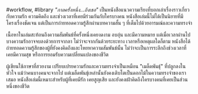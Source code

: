 #workflow, #library
_"กาลครั้งหนึ่ง...ถึงเธอ"_ เป็นหนังสือแนวความเรียงที่บอกเล่าเรื่องราวเกี่ยวกับความรัก ความคิดถึง และช่วงเวลาที่เคยมีร่วมกันกับใครบางคน หนังสือเล่มนี้ไม่ได้เป็นนิยายที่มีโครงเรื่องชัดเจน แต่เป็นการถ่ายทอดความรู้สึกผ่านบทความสั้น ๆ ที่เต็มไปด้วยอารมณ์และความทรงจำ

เนื้อหาในเล่มสะท้อนถึงความสัมพันธ์ที่ครั้งหนึ่งเคยงดงาม อบอุ่น และมีความหมาย แต่เมื่อเวลาผ่านไป บางความรักอาจจบลงด้วยการจากลา ไม่ว่าจะจากกันด้วยระยะทาง เวลาหรือเหตุผลใดก็ตาม หนังสือได้ถ่ายทอดความรู้สึกของผู้ที่ยังคงคิดถึงและโหยหาความสัมพันธ์นั้น ไม่ว่าจะเป็นการระลึกถึงช่วงเวลาที่เคยมีความสุข หรือการยอมรับความเปลี่ยนแปลงของชีวิต

ผู้เขียนใช้ภาษาที่สวยงาม เปรียบเปรยความรักและความทรงจำเป็นเหมือน "เมล็ดพันธุ์" ที่ปลูกลงในหัวใจ แม้ว่าคนบางคนจะจากไป แต่เมล็ดพันธุ์เหล่านั้นยังคงเติบโตเป็นดอกไม้ในความทรงจำของเราเสมอ หนังสือเล่มนี้เหมาะสำหรับผู้ที่เคยมีรัก เคยสูญเสีย และยังคงเฝ้าคิดถึงใครบางคนที่เคยเป็นส่วนหนึ่งของชีวิต